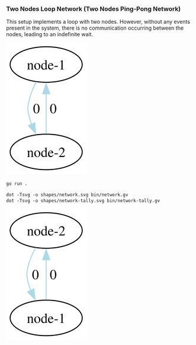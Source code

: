 ### Two Nodes Loop Network (Two Nodes Ping-Pong Network)

This setup implements a loop with two nodes. However, without any events present in the system, there is no
communication occurring between the nodes, leading to an indefinite wait.

![](shapes/network.svg)

```shell
go run .
```

```shell
dot -Tsvg -o shapes/network.svg bin/network.gv
dot -Tsvg -o shapes/network-tally.svg bin/network-tally.gv
```

![](shapes/network-tally.svg)
